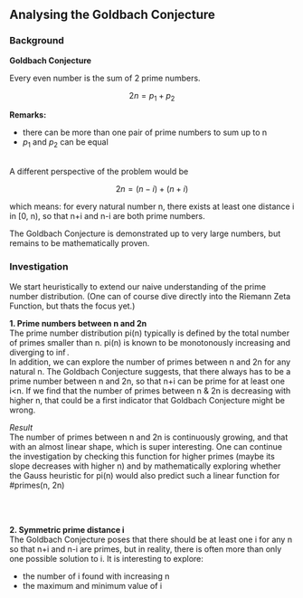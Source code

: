 ## Analysing the Goldbach Conjecture

### Background



**Goldbach Conjecture**

Every even number is the sum of 2 prime numbers.  <br>

$$ 2n = p_1 + p_2 $$

**Remarks:**
- there can be more than one pair of prime numbers to sum up to n
- $p_1$ and $p_2$ can be equal

<br> 
A different perspective of the problem would be

$$ 2n = (n - i) + (n + i) $$

which means: for every natural number n, there exists at least one distance i in [0, n), so that n+i and n-i are both prime numbers.

The Goldbach Conjecture is demonstrated up to very large numbers, but remains to be mathematically proven.


### Investigation

We start heuristically to extend our naive understanding of the prime number distribution.
(One can of course dive directly into the Riemann Zeta Function, but thats the focus yet.)

**1. Prime numbers between n and 2n** <br>
The prime number distribution pi(n) typically is defined by the total number of primes smaller than n. pi(n)
is known to be monotonously increasing and diverging to $\inf$. <br>
In addition, we can explore the number of primes between n and 2n for any natural n. The Goldbach Conjecture
suggests, that there always has to be a prime number between n and 2n, so that n+i can be prime for at least one i<n. 
If we find that the number of primes between n & 2n is decreasing with higher n, that could be a first indicator that 
Goldbach Conjecture might be wrong.

*Result* <br>
The number of primes between n and 2n is continuously growing, and that with an almost linear shape, which is super interesting.
One can continue the investigation by checking this function for higher primes (maybe its slope decreases with higher n)
and by mathematically exploring whether the Gauss heuristic for pi(n) would also predict such a linear function for #primes(n, 2n)

<br> <br>

**2. Symmetric prime distance i** <br>
The Goldbach Conjecture poses that there should be at least one i for any n so that n+i and n-i are primes, but in reality,
there is often more than only one possible solution to i. It is interesting to explore:
- the number of i found with increasing n
- the maximum and minimum value of i


